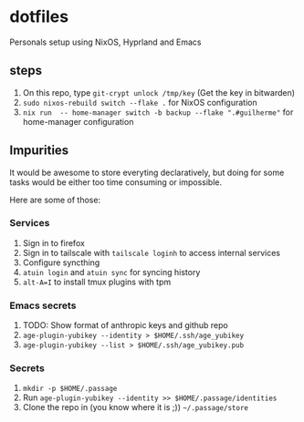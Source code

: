 # dotfiles

Personals setup using NixOS, Hyprland and Emacs

## steps

1. On this repo, type `git-crypt unlock /tmp/key` (Get the key in bitwarden)
1. `sudo nixos-rebuild switch --flake .` for NixOS configuration
1. `nix run  -- home-manager switch -b backup --flake ".#guilherme"` for home-manager configuration

## Impurities

It would be awesome to store everyting declaratively, but doing for some tasks would be either too time consuming or impossible.

Here are some of those:

### Services
1. Sign in to firefox
1. Sign in to tailscale with `tailscale loginh` to access internal services
1. Configure syncthing
1. `atuin login` and `atuin sync` for syncing history
1. `alt-A=I` to install tmux plugins with tpm

### Emacs secrets

<!-- TODO: Get the anthropic key  -->
1. TODO: Show format of anthropic keys and github repo
1. `age-plugin-yubikey --identity > $HOME/.ssh/age_yubikey`
1. `age-plugin-yubikey --list > $HOME/.ssh/age_yubikey.pub`

### Secrets
1. `mkdir -p $HOME/.passage`
1. Run `age-plugin-yubikey --identity >> $HOME/.passage/identities`
1. Clone the repo in (you know where it is ;)) `~/.passage/store`
